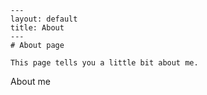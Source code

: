 ```
---
layout: default
title: About
---
# About page

This page tells you a little bit about me.
```

About me